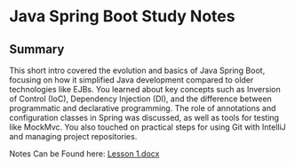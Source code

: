 # Java Spring Boot Study Notes
## Summary
This short intro covered the evolution and basics of Java Spring Boot, focusing on how it simplified Java development compared to older technologies like EJBs. You learned about key concepts such as Inversion of Control (IoC), Dependency Injection (DI), and the difference between programmatic and declarative programming. The role of annotations and configuration classes in Spring was discussed, as well as tools for testing like MockMvc. You also touched on practical steps for using Git with IntelliJ and managing project repositories.

Notes Can be Found here:
[Lesson 1.docx](https://github.com/user-attachments/files/21371643/Lesson.1.docx)
